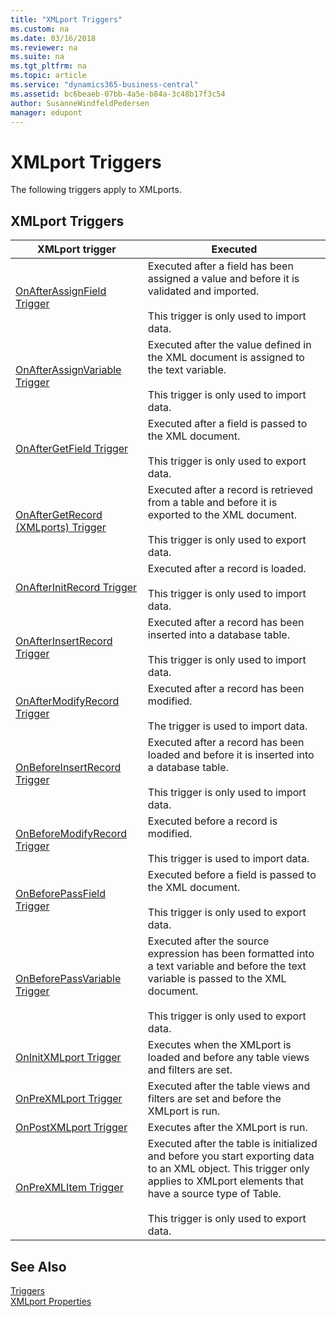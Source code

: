 ```yaml
---
title: "XMLport Triggers"
ms.custom: na
ms.date: 03/16/2018
ms.reviewer: na
ms.suite: na
ms.tgt_pltfrm: na
ms.topic: article
ms.service: "dynamics365-business-central"
ms.assetid: bc6beaeb-07bb-4a5e-b84a-3c48b17f3c54
author: SusanneWindfeldPedersen
manager: edupont
---
```



# XMLport Triggers
The following triggers apply to XMLports.  

## XMLport Triggers  

|XMLport trigger|Executed|  
|---------------------|--------------|  
|[OnAfterAssignField Trigger](devenv-onafterassignfield-trigger.md)|Executed after a field has been assigned a value and before it is validated and imported.<br /><br /> This trigger is only used to import data.|  
|[OnAfterAssignVariable Trigger](devenv-onafterassignvariable-trigger.md)|Executed after the value defined in the XML document is assigned to the text variable.<br /><br /> This trigger is only used to import data.|  
|[OnAfterGetField Trigger](devenv-onaftergetfield-trigger.md)|Executed after a field is passed to the XML document.<br /><br /> This trigger is only used to export data.|  
|[OnAfterGetRecord \(XMLports\) Trigger](devenv-onaftergetrecord-xmlports-trigger.md)|Executed after a record is retrieved from a table and before it is exported to the XML document.<br /><br /> This trigger is only used to export data.|  
|[OnAfterInitRecord Trigger](devenv-onafterinitrecord-trigger.md)|Executed after a record is loaded.<br /><br /> This trigger is only used to import data.|  
|[OnAfterInsertRecord Trigger](devenv-onafterinsertrecord-trigger.md)|Executed after a record has been inserted into a database table.<br /><br /> This trigger is only used to import data.|  
|[OnAfterModifyRecord Trigger](devenv-onaftermodifyrecord-trigger.md)|Executed after a record has been modified. <br /><br /> The trigger is used to import data.|
|[OnBeforeInsertRecord Trigger](devenv-onbeforeinsertrecord-trigger.md)|Executed after a record has been loaded and before it is inserted into a database table.<br /><br /> This trigger is only used to import data.|  
|[OnBeforeModifyRecord Trigger](devenv-onbeforemodifyrecord-trigger.md)|Executed before a record is modified.<br /><br />This trigger is used to import data.|
|[OnBeforePassField Trigger](devenv-onbeforepassfield-trigger.md)|Executed before a field is passed to the XML document.<br /><br /> This trigger is only used to export data.|  
|[OnBeforePassVariable Trigger](devenv-onbeforepassvariable-trigger.md)|Executed after the source expression has been formatted into a text variable and before the text variable is passed to the XML document.<br /><br /> This trigger is only used to export data.|  
|[OnInitXMLport Trigger](devenv-oninitxmlport-trigger.md)|Executes when the XMLport is loaded and before any table views and filters are set.|  
|[OnPreXMLport Trigger](devenv-onprexmlport-trigger.md)|Executed after the table views and filters are set and before the XMLport is run.|  
|[OnPostXMLport Trigger](devenv-onpostxmlport-trigger.md)|Executes after the XMLport is run.|  
|[OnPreXMLItem Trigger](devenv-onprexmlitem-trigger.md)|Executed after the table is initialized and before you start exporting data to an XML object. This trigger only applies to XMLport elements that have a source type of Table.<br /><br /> This trigger is only used to export data.|  

## See Also  
[Triggers](devenv-triggers.md)  
[XMLport Properties](../properties/devenv-xmlport-properties.md)  
<!--
[How to: Define or Modify Table or Field Triggers](How-to-define-or-modify-table-or-field-triggers.md)
-->
